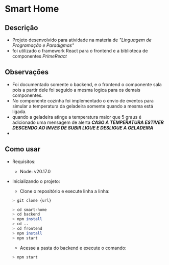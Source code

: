 # Smart Home
## Descrição
- Projeto desenvolvido para atividade na materia de *"Linguagem de Programação e Paradigmas"*
- foi utilizado o framework React para o frontend e a biblioteca de componentes *PrimeReact*

## Observações
- Foi documentado somente o backend, e o frontend o componente sala pois a partir dele foi seguido a mesma logica para os demais componentes.
- No componente cozinha foi implementado o envio de eventos para simular a temperatura da geladeira somente quando a mesma está ligada.
- quando a geladeira atinge a temperatura maior que 5 graus é adicionado uma mensagem de alerta ***CASO A TEMPERATURA ESTIVER DESCENDO AO INVES DE SUBIR LIGUE E DESLIGUE A GELADEIRA***
- 

## Como usar
- Requisitos:
    - Node: v20.17.0

- Inicializando o projeto:
    - Clone o repositório e execute linha a linha:
    ```bash	
    > git clone {url}

    > cd smart-home
    > cd backend
    > npm install
    > cd ..
    > cd frontend
    > npm install
    > npm start
    ```
    - Acesse a pasta do backend e execute o comando:
    ```bash
    > npm start
    ```
